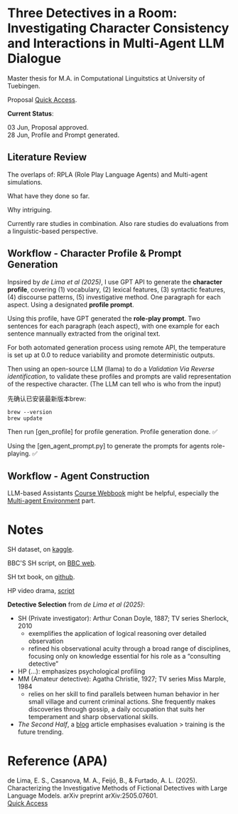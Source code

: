 
# Three Detectives in a Room: <br> Investigating Character Consistency and Interactions in Multi-Agent LLM Dialogue

Master thesis for M.A. in Computational Linguitstics at University of Tuebingen.

Proposal [Quick Access](https://github.com/devychen/Thesis_CL/blob/main/Proposal_0601.md).

**Current Status**:

03 Jun, Proposal approved.<br>
28 Jun, Profile and Prompt generated.


## Literature Review

The overlaps of: RPLA (Role Play Language Agents) and Multi-agent simulations.

What have they done so far. 

Why intriguing.

Currently rare studies in combination. Also rare studies do evaluations from a linguistic-based perspective.

## Workflow - Character Profile & Prompt Generation

Inpsired by _de Lima et al (2025)_, I use GPT API to generate the **character profile**, covering (1) vocabulary, (2) lexical features, (3) syntactic features, (4) discourse patterns, (5) investigative method. One paragraph for each aspect. Using a designated **profile prompt**.

Using this profile, have GPT generated the **role-play prompt**. Two sentences for each paragraph (each aspect), with one example for each sentence mannually extracted from the original text. 

For both aotomated generation process using remote API, the temperature  is set up at 0.0 to reduce variability and promote deterministic outputs. 

Then using an open-source LLM (llama) to do a _Validation Via Reverse identification_, to validate these profiles and prompts are valid representation of the respective character. (The LLM can tell who is who from the input)


先确认已安装最新版本brew:
```
brew --version
brew update
```
Then run [gen_profile] for profile generation. Profile generation done. ✅

Using the [gen_agent_prompt.py] to generate the prompts for agents role-playing. ✅






## Workflow - Agent Construction

LLM-based Assistants [Course Webbook](https://maxschmaltz.github.io/Course-LLM-based-Assistants/) might be helpful, especially the [Multi-agent Environment](https://maxschmaltz.github.io/Course-LLM-based-Assistants/sessions/block2_core_topics/pt1_business/2705/2705.html) part.







# Notes

SH dataset, on [kaggle](https://www.kaggle.com/datasets/bharatkumar0925/sherlock-holmes-collection).

BBC'S SH script, on [BBC web](https://www.bbc.co.uk/writers/scripts/tv-drama/sherlock/).

SH txt book, on [github](https://github.com/lucko515/rnn-sherlock-holmes-book/blob/master/datasets/holmes.txt).

HP video drama, [script](https://www.otrr.org/FILES/Scripts_pdf/Hercule%20Poirot/Hercule%20Poirot%2045-02-22%20Case%20of%20Careless%20Client.pdf)

**Detective Selection** from *de Lima et al (2025)*:
- SH (Private investigator): Arthur Conan Doyle, 1887; TV series Sherlock, 2010
    - exemplifies the application of logical reasoning over detailed observation 
    - refined his observational acuity through a broad range of disciplines, focusing only on knowledge essential for his role as a “consulting detective” 
- HP (...): emphasizes psychological profiling
- MM (Amateur detective): Agatha Christie, 1927; TV series Miss Marple, 1984
    - relies on her skill to find parallels between human behavior in her small village and current criminal actions. She frequently makes discoveries through gossip, a daily occupation that suits her temperament and sharp observational skills.
- *The Second Half*, a [blog](https://ysymyth.github.io/The-Second-Half/) article emphasises evaluation > training is the future trending.


# Reference (APA)

de Lima, E. S., Casanova, M. A., Feijó, B., & Furtado, A. L. (2025). Characterizing the Investigative Methods of Fictional Detectives with Large Language Models. arXiv preprint arXiv:2505.07601.  
[Quick Access](https://arxiv.org/abs/2505.07601)